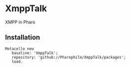 # XmppTalk
XMPP in Pharo

## Installation

```Smaltalk
Metacello new
   baseline: 'XmppTalk';
   repository: 'github://Pharophile/XmppTalk/packages';
   load.
```
